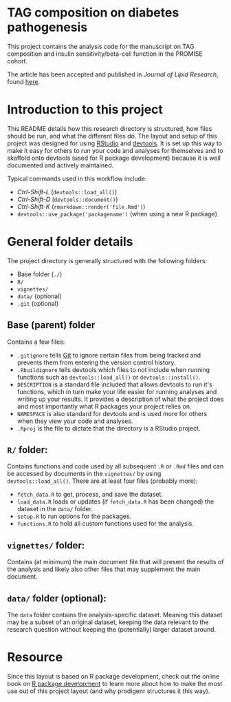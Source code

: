 # TAG composition on diabetes pathogenesis

This project contains the analysis code for the manuscript on TAG composition and
insulin sensitivity/beta-cell function in the PROMISE cohort.

The article has been accepted and published in *Journal of Lipid Research*,
found [here](https://doi.org/10.1194/jlr.P084970).

# Introduction to this project

This README details how this research directory is structured, how files should
be run, and what the different files do. The layout and setup of this project
was designed for using [RStudio](https://www.rstudio.com/) and
[devtools](https://github.com/hadley/devtools). It is set up this way to make it
easy for others to run your code and analyses for themselves and to skaffold
onto devtools (used for R package development) because it is well documented and
actively maintained.

Typical commands used in this workflow include:

- *Ctrl-Shift-L* (`devtools::load_all()`)
- *Ctrl-Shift-D* (`devtools::document()`)
- *Ctrl-Shift-K* (`rmarkdown::render('file.Rmd')`)
- `devtools::use_package('packagename')` (when using a new R package)

# General folder details

The project directory is generally structured with the following folders:

- Base folder (`./`)
- `R/`
- `vignettes/`
- `data/` (optional)
- `.git` (optional)

## Base (parent) folder

Contains a few files:

- `.gitignore` tells [Git](https://git-scm.com/) to ignore certain files from
being tracked and prevents them from entering the version control history.
- `.Rbuildignore` tells  devtools which files to not include when running
functions such as `devtools::load_all()` or `devtools::install()`.
- `DESCRIPTION` is a standard file included that allows devtools to run it's
functions, which in turn make your life easier for running analyses and writing
up your results. It provides a description of what the project does and most
importantly what R packages your project relies on.
- `NAMESPACE` is also standard for devtools and is used more for others when
they view your code and analyses.
- `.Rproj` is the file to dictate that the directory is a RStudio project.

## `R/` folder:

Contains functions and code used by all subsequent `.R` or `.Rmd` files and can
be accessed by documents in the `vignettes/` by using `devtools::load_all()`.
There are at least four files (probably more):

- `fetch_data.R` to get, process, and save the dataset.
- `load_data.R` loads or updates (if `fetch_data.R` has been changed) the
dataset in the `data/` folder.
- `setup.R` to run options for the packages.
- `functions.R` to hold all custom functions used for the analysis.

## `vignettes/` folder:

Contains (at minimum) the main document file that will present the results of the
analysis and likely also other files that may supplement the main document.

## `data/` folder (optional):

The `data` folder contains the analysis-specific dataset.  Meaning this dataset 
may be a subset of an original dataset, keeping the data relevant to the 
research question without keeping the (potentially) larger dataset around.

# Resource

Since this layout is based on R package development, check out the online book
on [R package development](http://r-pkgs.had.co.nz/) to learn more about how to
make the most use out of this project layout (and why prodigenr structures it
this way).
